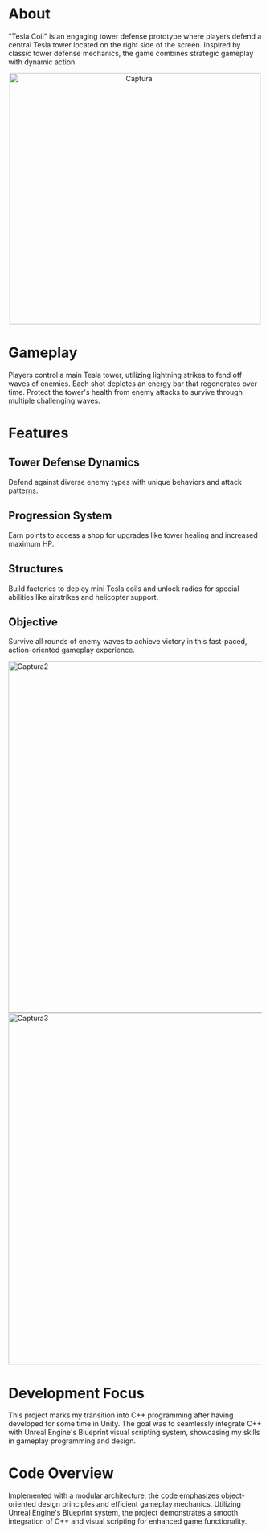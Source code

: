 # About
"Tesla Coil" is an engaging tower defense prototype where players defend a central Tesla tower located on the right side of the screen. Inspired by classic tower defense mechanics, the game combines strategic gameplay with dynamic action.

<div style="text-align: center;">
    <img src="https://github.com/XavierMerino01/TeslaCoil/assets/71768212/4bf09eac-2bf5-437f-acdf-2b16606cba05" alt="Captura" width="500">
</div>

# Gameplay
Players control a main Tesla tower, utilizing lightning strikes to fend off waves of enemies. Each shot depletes an energy bar that regenerates over time. Protect the tower's health from enemy attacks to survive through multiple challenging waves.

# Features

## Tower Defense Dynamics
Defend against diverse enemy types with unique behaviors and attack patterns.
## Progression System
Earn points to access a shop for upgrades like tower healing and increased maximum HP.
## Structures 
Build factories to deploy mini Tesla coils and unlock radios for special abilities like airstrikes and helicopter support.
## Objective
Survive all rounds of enemy waves to achieve victory in this fast-paced, action-oriented gameplay experience.

<div style="display: flex;">
    <img src="https://github.com/XavierMerino01/TeslaCoil/assets/71768212/52a3e784-fca3-46ae-a29d-c61e5ae4b17b" alt="Captura2" width="700">
</div>

<div style="display: flex;">
    <img src="https://github.com/XavierMerino01/TeslaCoil/assets/71768212/7a7e08a6-c3f3-4762-9055-f873e034c032" alt="Captura3" width="700">
</div>

# Development Focus
This project marks my transition into C++ programming after having developed for some time in Unity. The goal was to seamlessly integrate C++ with Unreal Engine's Blueprint visual scripting system, showcasing my skills in gameplay programming and design.

# Code Overview
Implemented with a modular architecture, the code emphasizes object-oriented design principles and efficient gameplay mechanics. Utilizing Unreal Engine's Blueprint system, the project demonstrates a smooth integration of C++ and visual scripting for enhanced game functionality.


